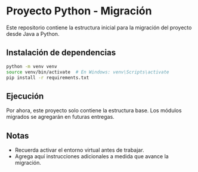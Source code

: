 # Proyecto Python - Migración

Este repositorio contiene la estructura inicial para la migración del proyecto desde Java a Python.

## Instalación de dependencias

```bash
python -m venv venv
source venv/bin/activate  # En Windows: venv\Scripts\activate
pip install -r requirements.txt
```

## Ejecución

Por ahora, este proyecto solo contiene la estructura base. Los módulos migrados se agregarán en futuras entregas.

## Notas

- Recuerda activar el entorno virtual antes de trabajar.
- Agrega aquí instrucciones adicionales a medida que avance la migración.
